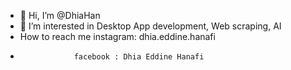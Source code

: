 - 👋 Hi, I’m @DhiaHan
- 👀 I’m interested in Desktop App development, Web scraping, AI
- How to reach me instagram: dhia.eddine.hanafi
-                 facebook : Dhia Eddine Hanafi

<!---
DhiaHan/DhiaHan is a ✨ special ✨ repository because its `README.md` (this file) appears on your GitHub profile.
You can click the Preview link to take a look at your changes.
--->
